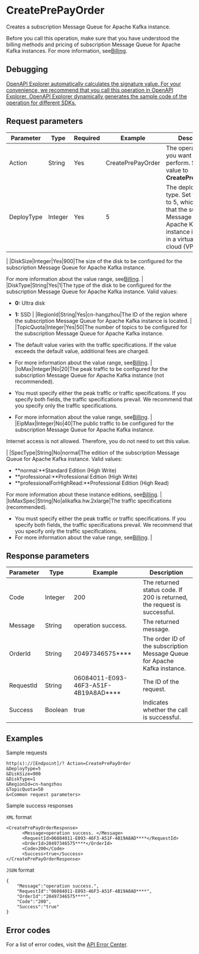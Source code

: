# CreatePrePayOrder

Creates a subscription Message Queue for Apache Kafka instance.

Before you call this operation, make sure that you have understood the billing methods and pricing of subscription Message Queue for Apache Kafka instances. For more information, see[Billing](~84737~).

## Debugging

[OpenAPI Explorer automatically calculates the signature value. For your convenience, we recommend that you call this operation in OpenAPI Explorer. OpenAPI Explorer dynamically generates the sample code of the operation for different SDKs.](https://api.aliyun.com/#product=alikafka&api=CreatePrePayOrder&type=RPC&version=2019-09-16)

## Request parameters

|Parameter|Type|Required|Example|Description|
|---------|----|--------|-------|-----------|
|Action|String|Yes|CreatePrePayOrder|The operation that you want to perform. Set the value to **CreatePrePayOrder**. |
|DeployType|Integer|Yes|5|The deployment type. Set the value to 5, which indicates that the subscription Message Queue for Apache Kafka instance is deployed in a virtual private cloud \(VPC\).

  |
|DiskSize|Integer|Yes|900|The size of the disk to be configured for the subscription Message Queue for Apache Kafka instance.

 For more information about the value range, see[Billing](~~84737~~). |
|DiskType|String|Yes|1|The type of the disk to be configured for the subscription Message Queue for Apache Kafka instance. Valid values:

 -   **0:** Ultra disk
-   **1:** SSD |
|RegionId|String|Yes|cn-hangzhou|The ID of the region where the subscription Message Queue for Apache Kafka instance is located. |
|TopicQuota|Integer|Yes|50|The number of topics to be configured for the subscription Message Queue for Apache Kafka instance.

 -   The default value varies with the traffic specifications. If the value exceeds the default value, additional fees are charged.
-   For more information about the value range, see[Billing](~~84737~~). |
|IoMax|Integer|No|20|The peak traffic to be configured for the subscription Message Queue for Apache Kafka instance \(not recommended\).

 -   You must specify either the peak traffic or traffic specifications. If you specify both fields, the traffic specifications prevail. We recommend that you specify only the traffic specifications.
-   For more information about the value range, see[Billing](~~84737~~). |
|EipMax|Integer|No|40|The public traffic to be configured for the subscription Message Queue for Apache Kafka instance.

 Internet access is not allowed. Therefore, you do not need to set this value.

  |
|SpecType|String|No|normal|The edition of the subscription Message Queue for Apache Kafka instance. Valid values:

 -   **normal:**Standard Edition \(High Write\)
-   **professional:**Professional Edition \(High Write\)
-   **professionalForHighRead:**Professional Edition \(High Read\)

 For more information about these instance editions, see[Billing](~~84737~~). |
|IoMaxSpec|String|No|alikafka.hw.2xlarge|The traffic specifications \(recommended\).

 -   You must specify either the peak traffic or traffic specifications. If you specify both fields, the traffic specifications prevail. We recommend that you specify only the traffic specifications.
-   For more information about the value range, see[Billing](~~84737~~). |

## Response parameters

|Parameter|Type|Example|Description|
|---------|----|-------|-----------|
|Code|Integer|200|The returned status code. If 200 is returned, the request is successful. |
|Message|String|operation success.|The returned message. |
|OrderId|String|20497346575\*\*\*\*|The order ID of the subscription Message Queue for Apache Kafka instance. |
|RequestId|String|06084011-E093-46F3-A51F-4B19A8AD\*\*\*\*|The ID of the request. |
|Success|Boolean|true|Indicates whether the call is successful. |

## Examples

Sample requests

```
http(s)://[Endpoint]/? Action=CreatePrePayOrder
&DeployType=5
&DiskSize=900
&DiskType=1
&RegionId=cn-hangzhou
&TopicQuota=50
&<Common request parameters>
```

Sample success responses

`XML` format

```
<CreatePrePayOrderResponse>
      <Message>operation success. </Message>
      <RequestId>06084011-E093-46F3-A51F-4B19A8AD****</RequestId>
      <OrderId>20497346575****</OrderId>
      <Code>200</Code>
      <Success>true</Success>
</CreatePrePayOrderResponse>
```

`JSON` format

```
{
    "Message":"operation success.",
    "RequestId":"06084011-E093-46F3-A51F-4B19A8AD****",
    "OrderId":"20497346575****",
    "Code":"200",
    "Success":"true"
}
```

## Error codes

For a list of error codes, visit the [API Error Center](https://error-center.alibabacloud.com/status/product/alikafka).

